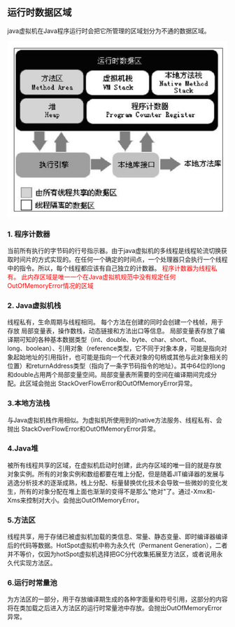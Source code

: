 ## 运行时数据区域
java虚拟机在Java程序运行时会把它所管理的区域划分为不通的数据区域。

 ![运行时区域](https://raw.githubusercontent.com/sunnykema/learningBase/master/learning/image/%E8%BF%90%E8%A1%8C%E6%97%B6%E5%86%85%E5%AD%98%E5%8C%BA%E5%9F%9F.png?token=ALjGwau6rIKb8EGf1NOdsgI3qXpnh-bSks5cXowOwA%3D%3D)
 
 
  ### 1. 程序计数器
  当前所有执行的字节码的行号指示器。由于java虚拟机的多线程是线程轮流切换获取时间片的方式实现的。在任何一个确定的时间点，一个处理器只会执行一个线程中的指令。所以，每个线程都应该有自己独立的计数器。 <label style="color:red"> 程序计数器为线程私有。 此内存区域是唯一一个在Java虚拟机规范中没有规定任何OutOfMemoryError情况的区域</label>
  
  ### 2. Java虚拟机栈
  线程私有，生命周期与线程相同。 每个方法在创建的同时会创建一个栈帧，用于存放 局部变量表，操作数栈，动态链接和方法出口等信息。 局部变量表存放了编译期可知的各种基本数据类型（int、double、byte、char、short、float、long、boolean）、引用对象（reference类型，它不同于对象本身，可能是指向对象起始地址的引用指针，也可能是指向一个代表对象的句柄或其他与此对象相关的位置）和returnAddress类型（指向了一条字节码指令的地址）。其中64位的long和double占用两个局部变量空间。局部变量表所需要的空间在编译期间完成分配。此区域会抛出 StackOverFlowError和OutOfMemoryError异常。
  
  ### 3.本地方法栈
  与Java虚拟机栈作用相似。为虚拟机所使用到的native方法服务、线程私有、会抛出 StackOverFlowError和OutOfMemoryError异常。
  
  ### 4.Java堆
  被所有线程共享的区域，在虚拟机启动时创建，此内存区域的唯一目的就是存放
对象实例。所有的对象实例和数组都要在堆上分配，但是随着JIT编译器的发展与逃逸分析技术的逐渐成熟，栈上分配、标量替换优化技术会导致一些微妙的变化发生，所有的对象分配在堆上面也渐渐的变得不是那么"绝对"了。通过-Xmx和-Xms来控制对大小。会抛出OutOfMemoryError。

  ### 5.方法区
  线程共享，用于存储已被虚拟机加载的类信息、常量、静态变量、即时编译器编译后的代码等数据。HotSpot虚拟机中称为永久代（Permanent Generation），二者并不等价，仅因为hotSpot虚拟机选择把GC分代收集拓展至方法区，或者说用永久代实现方法区。
  
  ### 6.运行时常量池
  为方法区的一部分，用于存放编译期生成的各种字面量和符号引用，这部分的内容将在类加载之后进入方法区的运行时常量池中存放。会抛出OutOfMemoryError异常。                   
